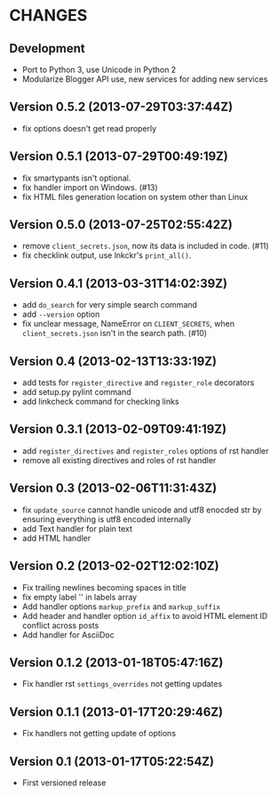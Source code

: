 CHANGES
=======

## Development

* Port to Python 3, use Unicode in Python 2
* Modularize Blogger API use, new services for adding new services

## Version 0.5.2 (2013-07-29T03:37:44Z)

* fix options doesn't get read properly

## Version 0.5.1 (2013-07-29T00:49:19Z)

* fix smartypants isn't optional.
* fix handler import on Windows. (#13)
* fix HTML files generation location on system other than Linux

## Version 0.5.0 (2013-07-25T02:55:42Z)

 * remove `client_secrets.json`, now its data is included in code. (#11)
 * fix checklink output, use lnkckr's `print_all()`.

## Version 0.4.1 (2013-03-31T14:02:39Z)

 * add `do_search` for very simple search command
 * add `--version` option
 * fix unclear message, NameError on `CLIENT_SECRETS`, when `client_secrets.json` isn't in the search path. (#10)

## Version 0.4 (2013-02-13T13:33:19Z)

 * add tests for `register_directive` and `register_role` decorators
 * add setup.py pylint command
 * add linkcheck command for checking links

## Version 0.3.1 (2013-02-09T09:41:19Z)

 * add `register_directives` and `register_roles` options of rst handler
 * remove all existing directives and roles of rst handler

## Version 0.3 (2013-02-06T11:31:43Z)

 * fix `update_source` cannot handle unicode and utf8 enocded str by ensuring everything is utf8 encoded internally
 * add Text handler for plain text
 * add HTML handler

## Version 0.2 (2013-02-02T12:02:10Z)

 * Fix trailing newlines becoming spaces in title
 * fix empty label '' in labels array
 * Add handler options `markup_prefix` and `markup_suffix`
 * Add header and handler option `id_affix` to avoid HTML element ID conflict across posts
 * Add handler for AsciiDoc

## Version 0.1.2 (2013-01-18T05:47:16Z)

 * Fix handler rst `settings_overrides` not getting updates

## Version 0.1.1 (2013-01-17T20:29:46Z)

 * Fix handlers not getting update of options

## Version 0.1 (2013-01-17T05:22:54Z)

 * First versioned release
